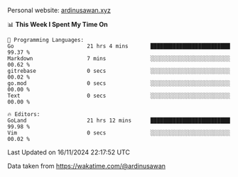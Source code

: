 Personal website: [ardinusawan.xyz](https://ardinusawan.xyz)

<!--START_SECTION:waka-->
📊 **This Week I Spent My Time On** 

```text
💬 Programming Languages: 
Go                       21 hrs 4 mins       █████████████████████████   99.37 % 
Markdown                 7 mins              ░░░░░░░░░░░░░░░░░░░░░░░░░   00.62 % 
gitrebase                0 secs              ░░░░░░░░░░░░░░░░░░░░░░░░░   00.02 % 
go.mod                   0 secs              ░░░░░░░░░░░░░░░░░░░░░░░░░   00.00 % 
Text                     0 secs              ░░░░░░░░░░░░░░░░░░░░░░░░░   00.00 % 

🔥 Editors: 
GoLand                   21 hrs 12 mins      █████████████████████████   99.98 % 
Vim                      0 secs              ░░░░░░░░░░░░░░░░░░░░░░░░░   00.02 % 
```


 Last Updated on 16/11/2024 22:17:52 UTC
<!--END_SECTION:waka-->
Data taken from https://wakatime.com/@ardinusawan
